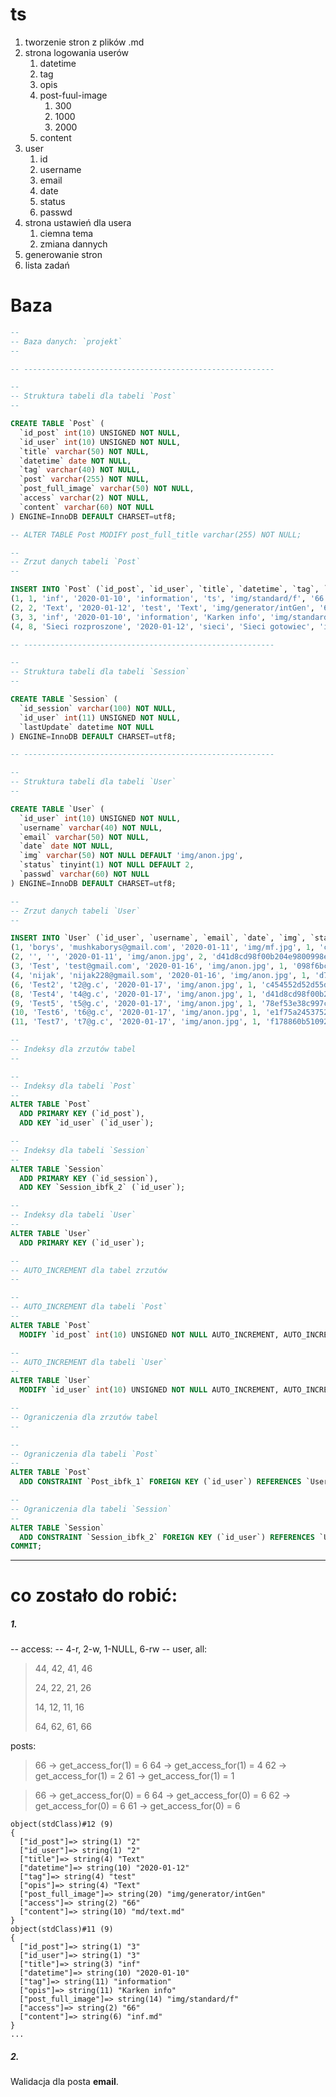 # ts

1. tworzenie stron z plików .md
2. strona logowania userów
   1. datetime
   2. tag
   3. opis
   4. post-fuul-image
      1. 300
      2. 1000
      3. 2000
   5. content
3. user
   1. id
   2. username
   3. email
   4. date
   5. status
   6. passwd
4. strona ustawień dla usera
   1. ciemna tema
   2. zmiana dannych
5. generowanie stron
6. lista zadań

# Baza

```sql
--
-- Baza danych: `projekt`
--

-- --------------------------------------------------------

--
-- Struktura tabeli dla tabeli `Post`
--

CREATE TABLE `Post` (
  `id_post` int(10) UNSIGNED NOT NULL,
  `id_user` int(10) UNSIGNED NOT NULL,
  `title` varchar(50) NOT NULL,
  `datetime` date NOT NULL,
  `tag` varchar(40) NOT NULL,
  `post` varchar(255) NOT NULL,
  `post_full_image` varchar(50) NOT NULL,
  `access` varchar(2) NOT NULL,
  `content` varchar(60) NOT NULL
) ENGINE=InnoDB DEFAULT CHARSET=utf8;

-- ALTER TABLE Post MODIFY post_full_title varchar(255) NOT NULL;

--
-- Zrzut danych tabeli `Post`
--

INSERT INTO `Post` (`id_post`, `id_user`, `title`, `datetime`, `tag`, `post_full_title`, `post_full_image`, `access`, `content`) VALUES
(1, 1, 'inf', '2020-01-10', 'information', 'ts', 'img/standard/f', '66', 'inf.md'),
(2, 2, 'Text', '2020-01-12', 'test', 'Text', 'img/generator/intGen', '66', 'md/text.md'),
(3, 3, 'inf', '2020-01-10', 'information', 'Karken info', 'img/standard/f', '66', 'inf.md'),
(4, 8, 'Sieci rozproszone', '2020-01-12', 'sieci', 'Sieci gotowiec', 'img/standard/f', '66', 'md/sieci_gotowiec.md');

-- --------------------------------------------------------

--
-- Struktura tabeli dla tabeli `Session`
--

CREATE TABLE `Session` (
  `id_session` varchar(100) NOT NULL,
  `id_user` int(11) UNSIGNED NOT NULL,
  `lastUpdate` datetime NOT NULL
) ENGINE=InnoDB DEFAULT CHARSET=utf8;

-- --------------------------------------------------------

--
-- Struktura tabeli dla tabeli `User`
--

CREATE TABLE `User` (
  `id_user` int(10) UNSIGNED NOT NULL,
  `username` varchar(40) NOT NULL,
  `email` varchar(50) NOT NULL,
  `date` date NOT NULL,
  `img` varchar(50) NOT NULL DEFAULT 'img/anon.jpg',
  `status` tinyint(1) NOT NULL DEFAULT 2,
  `passwd` varchar(60) NOT NULL
) ENGINE=InnoDB DEFAULT CHARSET=utf8;

--
-- Zrzut danych tabeli `User`
--

INSERT INTO `User` (`id_user`, `username`, `email`, `date`, `img`, `status`, `passwd`) VALUES
(1, 'borys', 'mushkaborys@gmail.com', '2020-01-11', 'img/mf.jpg', 1, 'c4ca4238a0b923820dcc509a6f75849b'),
(2, '', '', '2020-01-11', 'img/anon.jpg', 2, 'd41d8cd98f00b204e9800998ecf8427e'),
(3, 'Test', 'test@gmail.com', '2020-01-16', 'img/anon.jpg', 1, '098f6bcd4621d373cade4e832627b4f6'),
(4, 'nijak', 'nijak228@gmail.som', '2020-01-16', 'img/anon.jpg', 1, 'd70eefe1dd6b25d4f34ebf38ba048f7e'),
(6, 'Test2', 't2@g.c', '2020-01-17', 'img/anon.jpg', 1, 'c454552d52d55d3ef56408742887362b'),
(8, 'Test4', 't4@g.c', '2020-01-17', 'img/anon.jpg', 1, 'd41d8cd98f00b204e9800998ecf8427e'),
(9, 'Test5', 't5@g.c', '2020-01-17', 'img/anon.jpg', 1, '78ef53e38c997c445f2fe1cc63c13139'),
(10, 'Test6', 't6@g.c', '2020-01-17', 'img/anon.jpg', 1, 'e1f75a2453752a17e6ede4e274804987'),
(11, 'Test7', 't7@g.c', '2020-01-17', 'img/anon.jpg', 1, 'f178860b5109214d9f3debe19a7800d3');

--
-- Indeksy dla zrzutów tabel
--

--
-- Indeksy dla tabeli `Post`
--
ALTER TABLE `Post`
  ADD PRIMARY KEY (`id_post`),
  ADD KEY `id_user` (`id_user`);

--
-- Indeksy dla tabeli `Session`
--
ALTER TABLE `Session`
  ADD PRIMARY KEY (`id_session`),
  ADD KEY `Session_ibfk_2` (`id_user`);

--
-- Indeksy dla tabeli `User`
--
ALTER TABLE `User`
  ADD PRIMARY KEY (`id_user`);

--
-- AUTO_INCREMENT dla tabel zrzutów
--

--
-- AUTO_INCREMENT dla tabeli `Post`
--
ALTER TABLE `Post`
  MODIFY `id_post` int(10) UNSIGNED NOT NULL AUTO_INCREMENT, AUTO_INCREMENT=1;

--
-- AUTO_INCREMENT dla tabeli `User`
--
ALTER TABLE `User`
  MODIFY `id_user` int(10) UNSIGNED NOT NULL AUTO_INCREMENT, AUTO_INCREMENT=1;

--
-- Ograniczenia dla zrzutów tabel
--

--
-- Ograniczenia dla tabeli `Post`
--
ALTER TABLE `Post`
  ADD CONSTRAINT `Post_ibfk_1` FOREIGN KEY (`id_user`) REFERENCES `User` (`id_user`) ON DELETE CASCADE ON UPDATE CASCADE;

--
-- Ograniczenia dla tabeli `Session`
--
ALTER TABLE `Session`
  ADD CONSTRAINT `Session_ibfk_2` FOREIGN KEY (`id_user`) REFERENCES `User` (`id_user`) ON DELETE CASCADE ON UPDATE CASCADE;
COMMIT;
```

---

# co zostało do robić:

##### 1.

-- access:
-- 4-r, 2-w, 1-NULL, 6-rw
-- user, all:

> 44, 42, 41, 46
>
> 24, 22, 21, 26
>
> 14, 12, 11, 16
>
> 64, 62, 61, 66

posts:

> 66 -> get_access_for(1) = 6
> 64 -> get_access_for(1) = 4
> 62 -> get_access_for(1) = 2
> 61 -> get_access_for(1) = 1

> 66 -> get_access_for(0) = 6
> 64 -> get_access_for(0) = 6
> 62 -> get_access_for(0) = 6
> 61 -> get_access_for(0) = 6

```
object(stdClass)#12 (9) 
{
  ["id_post"]=> string(1) "2" 
  ["id_user"]=> string(1) "2" 
  ["title"]=> string(4) "Text" 
  ["datetime"]=> string(10) "2020-01-12" 
  ["tag"]=> string(4) "test" 
  ["opis"]=> string(4) "Text" 
  ["post_full_image"]=> string(20) "img/generator/intGen" 
  ["access"]=> string(2) "66" 
  ["content"]=> string(10) "md/text.md" 
} 
object(stdClass)#11 (9) 
{ 
  ["id_post"]=> string(1) "3" 
  ["id_user"]=> string(1) "3" 
  ["title"]=> string(3) "inf" 
  ["datetime"]=> string(10) "2020-01-10" 
  ["tag"]=> string(11) "information" 
  ["opis"]=> string(11) "Karken info" 
  ["post_full_image"]=> string(14) "img/standard/f" 
  ["access"]=> string(2) "66" 
  ["content"]=> string(6) "inf.md" 
} 
...
```

##### 2.

Walidacja dla posta **email**.

